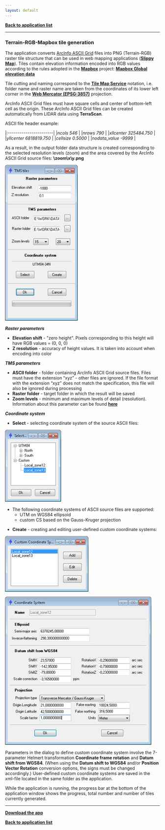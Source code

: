 ```yaml
---
layout: default
---
```


[**Back to application list**](../)

---

### Terrain-RGB-Mapbox tile generation

The application converts [ArcInfo ASCII Grid](https://en.wikipedia.org/wiki/Esri_grid) files into PNG (Terrain-RGB) raster tile structure that can be used in web mapping applications ([**Slippy Map**](https://wiki.openstreetmap.org/wiki/Slippy_map)). Tiles contain elevation information encoded into RGB values according to the rules adopted in the [**Mapbox**](https://www.mapbox.com/) project: [**Mapbox Global elevation data**](https://blog.mapbox.com/global-elevation-data-6689f1d0ba65)

Tile cutting and naming correspond to the [**Tile Map Service**](https://en.wikipedia.org/wiki/Tile_Map_Service) notation, i.e. folder name and raster name are taken from the coordinates of its lower left corner in the [**Web Mercator (EPSG:3857)**](https://spatialreference.org/ref/epsg/3857/) projection.

ArcInfo ASCII Grid files must have square cells and center of bottom-left cell as the origin. These ArcInfo ASCII Grid files can be created automatically from LIDAR data using **TerraScan**.

ASCII file header example:

|:-----------------------|
|_ncols 546_             |
|_nrows 790_             |
|_xllcenter 325484.750_  |
|_yllcenter 6818819.750_ |
|_cellsize 0.5000_       |
|_nodata_value -9999_    |

As a result, in the output folder data structure is created corresponding to the selected resolution levels (zoom) and the area covered by the ArcInfo ASCII Grid source files: **\zoom\x\y.png**

![](./images/tms-tiles.jpg)

**_Raster parameters_**
*	**Elevation shift** - "zero height". Pixels corresponding to this height will have RGB values = (0, 0, 0)
*	**Z resolution** - accuracy of height values. It is taken into account	when encoding into color

**_TMS parameters_**
*	**ASCII folder** - folder containing ArcInfo ASCII Grid source files. Files must have the extension “xyz” - other files are ignored. If the file format with the extension “xyz” does not match the specification, this file will also be ignored during processing
*	**Raster folder** - target folder in which the result will be saved
*	**Zoom levels** - minimum and maximum levels of detail (resolution). Information about this parameter can be found [**here**](https://wiki.openstreetmap.org/wiki/Zoom_levels)

**_Coordinate system_**
*	**Select** - selecting coordinate system of the source ASCII files:

![](./images/crs-selection.jpg)

- The following coordinate systems of ASCII source files are supported:
  - UTM on WGS84 ellipsoid
  - custom CS based on the Gauss-Kruger projection
  
*	**Create** - creating and editing user-defined custom coordinate systems:

![](./images/crs-custom.jpg)

![](./images/crs-definition.jpg)

Parameters in the dialog to define custom coordinate system involve the 7-parameter Helmert transformation **Coordinate frame rotation** and **Datum shift from WGS84**. (When using the **Datum shift to WGS84** and/or **Position Vector Rotation** conversion options, the signs must be changed accordingly.) User-defined custom coordinate systems are saved in the xml-file located in the same folder as the application.

While the application is running, the progress bar at the bottom of the application window shows the progress, total number and number of tiles currently generated.

---

[**Download the app**](https://github.com/DenisAntoshkin/Applications/releases/download/TMSTiles/TMS-tiles.zip)

[**Back to application list**](../)